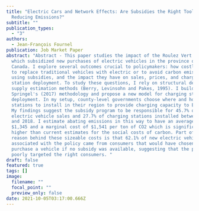 ```yaml
---
title: "Electric Cars and Network Effects: Are Subsidies the Right Tool for
  Reducing Emissions?"
subtitle: ""
publication_types:
  - "3"
authors:
  - Jean-François Fournel
publication: Job Market Paper
abstract: "Abstract - This paper studies the impact of the Roulez Vert program,
  which subsidized new purchases of electric vehicles in the province of Quebec,
  Canada. I explore several outcomes crucial to policymakers: how costly it is
  to replace traditional vehicles with electric or to avoid carbon emissions
  using subsidies, and the impact they have on sales, prices, and charging
  station deployment. To study these questions, I rely on structural demand and
  supply estimation methods (Berry, Levinsohn and Pakes, 1995). I build on
  Springel's (2017) methodology and propose a new model for charging station
  deployment. In my setup, county-level governments choose where and how many
  stations to install in their region to provide charging capacity to EV owners.
  My findings suggest the subsidy program to be responsible for 45.7% of
  electric vehicle sales and 27.7% of charging stations installed between 2012
  and 2018. I estimate abating emissions in this way to have an average cost
  $1,345 and a marginal cost of $1,541 per ton of CO2 which is significantly
  higher than current estimates for the social costs of carbon. Part of the
  reason behind these sizeable costs is that 62.1% of new electric vehicle sales
  associated with the policy came from consumers that would have chosen not to
  purchase a vehicle if no subsidy was available, suggesting that the policy
  poorly targeted the right consumers. "
draft: false
featured: true
tags: []
image:
  filename: ""
  focal_point: ""
  preview_only: false
date: 2021-10-05T03:17:00.666Z
---
```

